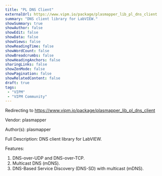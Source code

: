 ```yaml
---
title: "PL DNS Client"
externalUrl: https://www.vipm.io/package/plasmapper_lib_pl_dns_client
summary: "DNS client library for LabVIEW."
showSummary: true
showAuthor: false
showEdit: false
showData: false
showViews: false
showReadingTime: false
showWordCount: false
showBreadcrumbs: false
showHeadingAnchors: false
sharingLinks: false
showZenMode: false
showPagination: false
showRelatedContent: false
draft: true
tags:
 - "VIPM"
 - "VIPM Community"
---
```


Redirecting to https://www.vipm.io/package/plasmapper_lib_pl_dns_client

Vendor: plasmapper

Author(s): plasmapper
 
Full Description:
DNS client library for LabVIEW.

Features:
1. DNS-over-UDP and DNS-over-TCP.
2. Multicast DNS (mDNS).
3. DNS-Based Service Discovery (DNS-SD) with multicast (mDNS).